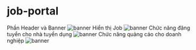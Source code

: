 # job-portal
Phần Header và Banner
![banner](https://github.com/KhanhNabule/job-portal/assets/93192370/3e021256-ea8c-451a-8602-00c7aab724d9)
Hiển thị Job
![banner](https://github.com/KhanhNabule/job-portal/assets/93192370/23050762-6d14-4886-8c9a-253cf5cc5cc5)
Chức năng đăng tuyển cho nhà tuyển dụng
![banner](https://github.com/KhanhNabule/job-portal/assets/93192370/0f410198-3f72-4587-941a-b1960bd6f59f)
Chức năng quảng cáo cho doanh nghiệp
![banner](https://github.com/KhanhNabule/job-portal/assets/93192370/c81b9fef-3a50-4963-850e-3b2235caf795)

